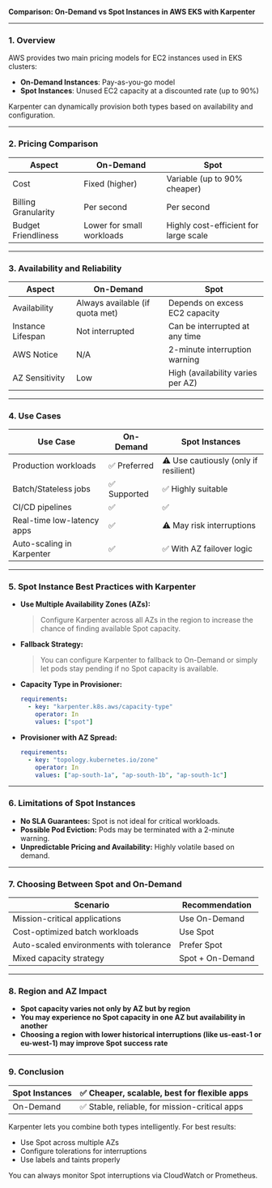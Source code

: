 **Comparison: On-Demand vs Spot Instances in AWS EKS with Karpenter**

---

### 1. **Overview**

AWS provides two main pricing models for EC2 instances used in EKS clusters:

* **On-Demand Instances**: Pay-as-you-go model
* **Spot Instances**: Unused EC2 capacity at a discounted rate (up to 90%)

Karpenter can dynamically provision both types based on availability and configuration.

---

### 2. **Pricing Comparison**

| Aspect              | On-Demand                 | Spot                                  |
| ------------------- | ------------------------- | ------------------------------------- |
| Cost                | Fixed (higher)            | Variable (up to 90% cheaper)          |
| Billing Granularity | Per second                | Per second                            |
| Budget Friendliness | Lower for small workloads | Highly cost-efficient for large scale |

---

### 3. **Availability and Reliability**

| Aspect            | On-Demand                       | Spot                              |
| ----------------- | ------------------------------- | --------------------------------- |
| Availability      | Always available (if quota met) | Depends on excess EC2 capacity    |
| Instance Lifespan | Not interrupted                 | Can be interrupted at any time    |
| AWS Notice        | N/A                             | 2-minute interruption warning     |
| AZ Sensitivity    | Low                             | High (availability varies per AZ) |

---

### 4. **Use Cases**

| Use Case                   | On-Demand   | Spot Instances                        |
| -------------------------- | ----------- | ------------------------------------- |
| Production workloads       | ✅ Preferred | ⚠️ Use cautiously (only if resilient) |
| Batch/Stateless jobs       | ✅ Supported | ✅ Highly suitable                     |
| CI/CD pipelines            | ✅           | ✅                                     |
| Real-time low-latency apps | ✅           | ⚠️ May risk interruptions             |
| Auto-scaling in Karpenter  | ✅           | ✅ With AZ failover logic              |

---

### 5. **Spot Instance Best Practices with Karpenter**

* **Use Multiple Availability Zones (AZs):**

  > Configure Karpenter across all AZs in the region to increase the chance of finding available Spot capacity.

* **Fallback Strategy:**

  > You can configure Karpenter to fallback to On-Demand or simply let pods stay pending if no Spot capacity is available.

* **Capacity Type in Provisioner:**

  ```yaml
  requirements:
    - key: "karpenter.k8s.aws/capacity-type"
      operator: In
      values: ["spot"]
  ```

* **Provisioner with AZ Spread:**

  ```yaml
  requirements:
    - key: "topology.kubernetes.io/zone"
      operator: In
      values: ["ap-south-1a", "ap-south-1b", "ap-south-1c"]
  ```

---

### 6. **Limitations of Spot Instances**

* **No SLA Guarantees:** Spot is not ideal for critical workloads.
* **Possible Pod Eviction:** Pods may be terminated with a 2-minute warning.
* **Unpredictable Pricing and Availability:** Highly volatile based on demand.

---

### 7. **Choosing Between Spot and On-Demand**

| Scenario                                | Recommendation   |
| --------------------------------------- | ---------------- |
| Mission-critical applications           | Use On-Demand    |
| Cost-optimized batch workloads          | Use Spot         |
| Auto-scaled environments with tolerance | Prefer Spot      |
| Mixed capacity strategy                 | Spot + On-Demand |

---

### 8. **Region and AZ Impact**

* **Spot capacity varies not only by AZ but by region**
* **You may experience no Spot capacity in one AZ but availability in another**
* **Choosing a region with lower historical interruptions (like us-east-1 or eu-west-1) may improve Spot success rate**

---

### 9. **Conclusion**

| Spot Instances | ✅ Cheaper, scalable, best for flexible apps   |
| -------------- | --------------------------------------------- |
| On-Demand      | ✅ Stable, reliable, for mission-critical apps |

Karpenter lets you combine both types intelligently. For best results:

* Use Spot across multiple AZs
* Configure tolerations for interruptions
* Use labels and taints properly

You can always monitor Spot interruptions via CloudWatch or Prometheus.

